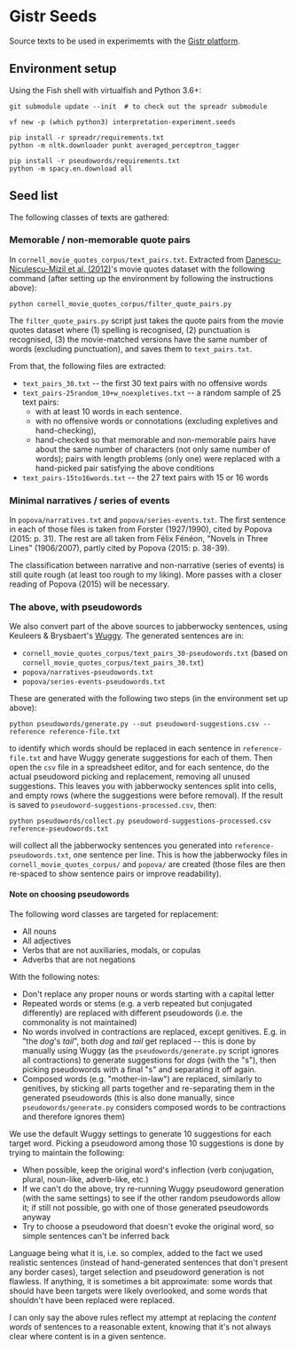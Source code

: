 Gistr Seeds
===========

Source texts to be used in experimemts with the [Gistr platform](https://github.com/interpretation-experiment/gistr-app/).


Environment setup
-----------------

Using the Fish shell with virtualfish and Python 3.6+:

```
git submodule update --init  # to check out the spreadr submodule

vf new -p (which python3) interpretation-experiment.seeds

pip install -r spreadr/requirements.txt
python -m nltk.downloader punkt averaged_perceptron_tagger

pip install -r pseudowords/requirements.txt
python -m spacy.en.download all
```


Seed list
---------

The following classes of texts are gathered:


### Memorable / non-memorable quote pairs

In `cornell_movie_quotes_corpus/text_pairs.txt`. Extracted from [Danescu-Niculescu-Mizil et al. (2012)](https://arxiv.org/abs/1203.6360)'s movie quotes dataset with the following command (after setting up the environment by following the instructions above):

```
python cornell_movie_quotes_corpus/filter_quote_pairs.py
```

The `filter_quote_pairs.py` script just takes the quote pairs from the movie quotes dataset where (1) spelling is recognised, (2) punctuation is recognised, (3) the movie-matched versions have the same number of words (excluding punctuation), and saves them to `text_pairs.txt`.

From that, the following files are extracted:
* `text_pairs_30.txt` -- the first 30 text pairs with no offensive words
* `text_pairs-25random_10+w_noexpletives.txt` -- a random sample of 25 text pairs:
  * with at least 10 words in each sentence.
  * with no offensive words or connotations (excluding expletives and hand-checking),
  * hand-checked so that memorable and non-memorable pairs have about the same number of characters (not only same number of words); pairs with length problems (only one) were replaced with a hand-picked pair satisfying the above conditions
* `text_pairs-15to16words.txt` -- the 27 text pairs with 15 or 16 words


### Minimal narratives / series of events

In `popova/narratives.txt` and `popova/series-events.txt`. The first sentence in each of those files is taken from Forster (1927/1990), cited by Popova (2015: p. 31). The rest are all taken from Félix Fénéon, "Novels in Three Lines" (1906/2007), partly cited by Popova (2015: p. 38-39).

The classification between narrative and non-narrative (series of events) is still quite rough (at least too rough to my liking). More passes with a closer reading of Popova (2015) will be necessary.


### The above, with pseudowords

We also convert part of the above sources to jabberwocky sentences, using Keuleers & Brysbaert's [Wuggy](http://crr.ugent.be/programs-data/wuggy). The generated sentences are in:

* `cornell_movie_quotes_corpus/text_pairs_30-pseudowords.txt` (based on `cornell_movie_quotes_corpus/text_pairs_30.txt`)
* `popova/narratives-pseudowords.txt`
* `popova/series-events-pseudowords.txt`

These are generated with the following two steps (in the environment set up above):

```
python pseudowords/generate.py --out pseudoword-suggestions.csv --reference reference-file.txt
```

to identify which words should be replaced in each sentence in `reference-file.txt` and have Wuggy generate suggestions for each of them. Then open the `csv` file in a spreadsheet editor, and for each sentence, do the actual pseudoword picking and replacement, removing all unused suggestions. This leaves you with jabberwocky sentences split into cells, and empty rows (where the suggestions were before removal). If the result is saved to `pseudoword-suggestions-processed.csv`, then:

```
python pseudowords/collect.py pseudoword-suggestions-processed.csv reference-pseudowords.txt
```

will collect all the jabberwocky sentences you generated into `reference-pseudowords.txt`, one sentence per line. This is how the jabberwocky files in `cornell_movie_quotes_corpus/` and `popova/` are created (those files are then re-spaced to show sentence pairs or improve readability).


#### Note on choosing pseudowords

The following word classes are targeted for replacement:

* All nouns
* All adjectives
* Verbs that are not auxiliaries, modals, or copulas
* Adverbs that are not negations

With the following notes:

* Don't replace any proper nouns or words starting with a capital letter
* Repeated words or stems (e.g. a verb repeated but conjugated differently) are replaced with different pseudowords (i.e. the commonality is not maintained)
* No words involved in contractions are replaced, except genitives. E.g. in "the *dog*'s *tail*", both *dog* and *tail* get replaced -- this is done by manually using Wuggy (as the `pseudowords/generate.py` script ignores all contractions) to generate suggestions for *dogs* (with the "s"), then picking pseudowords with a final "s" and separating it off again.
* Composed words (e.g. "mother-in-law") are replaced, similarly to genitives, by sticking all parts together and re-separating them in the generated pseudowords (this is also done manually, since `pseudowords/generate.py` considers composed words to be contractions and therefore ignores them)

We use the default Wuggy settings to generate 10 suggestions for each target word. Picking a pseudoword among those 10 suggestions is done by trying to maintain the following:

* When possible, keep the original word's inflection (verb conjugation, plural, noun-like, adverb-like, etc.)
* If we can't do the above, try re-running Wuggy pseudoword generation (with the same settings) to see if the other random pseudowords allow it; if still not possible, go with one of those generated pseudowords anyway
* Try to choose a pseudoword that doesn't evoke the original word, so simple sentences can't be inferred back

Language being what it is, i.e. so complex, added to the fact we used realistic sentences (instead of hand-generated sentences that don't present any border cases), target selection and pseudoword generation is not flawless. If anything, it is sometimes a bit approximate: some words that should have been targets were likely overlooked, and some words that shouldn't have been replaced were replaced.

I can only say the above rules reflect my attempt at replacing the *content words* of sentences to a reasonable extent, knowing that it's not always clear where content is in a given sentence.
